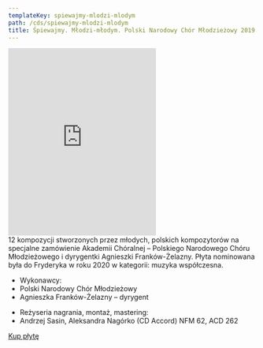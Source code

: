 ```yaml
---
templateKey: spiewajmy-mlodzi-mlodym
path: /cds/spiewajmy-mlodzi-mlodym
title: Śpiewajmy. Młodzi-młodym. Polski Narodowy Chór Młodzieżowy 2019
---
```

<div class="wrapper container">
    <div class="row center-xs">
        <div class="col-xs-12 col-md-6">
            <div class="box cds-box--single">
                <div class="spotify-container">
                    <iframe src="https://open.spotify.com/embed/album/5Tw1yTaVeC8AHn1rzIXVSz" width="300" height="380" frameborder="0" allowtransparency="true" allow="encrypted-media"></iframe>
                </div>
            </div>
        </div>
        <div class="col-xs-12 col-md-6">
            <div class="box cds-box--single">
                12 kompozycji stworzonych przez młodych, polskich kompozytorów na specjalne zamówienie Akademii Chóralnej – Polskiego Narodowego Chóru Młodzieżowego i dyrygentki Agnieszki Franków-Żelazny. Płyta nominowana była do Fryderyka w roku 2020 w kategorii: muzyka współczesna.
            </div>
            <div class="box cds-box--single">
                <ul class="works__performers">
                    <li class="works__performers--title">Wykonawcy:</li>
                    <li>
                        Polski Narodowy Chór Młodzieżowy
                    </li>
                    <li>
                        Agnieszka Franków-Żelazny – dyrygent
                    </li>
                </ul>
            </div>
            <div class="box cds-box--single">
                <ul class="works__performers">
                    <li class="works__performers--title">Reżyseria nagrania, montaż, mastering:</li>
                    <li>
                        Andrzej Sasin, Aleksandra Nagórko (CD Accord) NFM 62, ACD 262
                    </li>
                </ul>
            </div>
            <div class="box cds-box--single">
                <a href="https://www.empik.com/spiewajmy-mlodzi-mlodym-polski-narodowy-chor-mlodziezowy,p1230544124,muzyka-p" target="_blank" class="cds__buy-link">Kup płytę<span class="icon--buy" /></a>
            </div>
        </div>
    </div>
</div>
